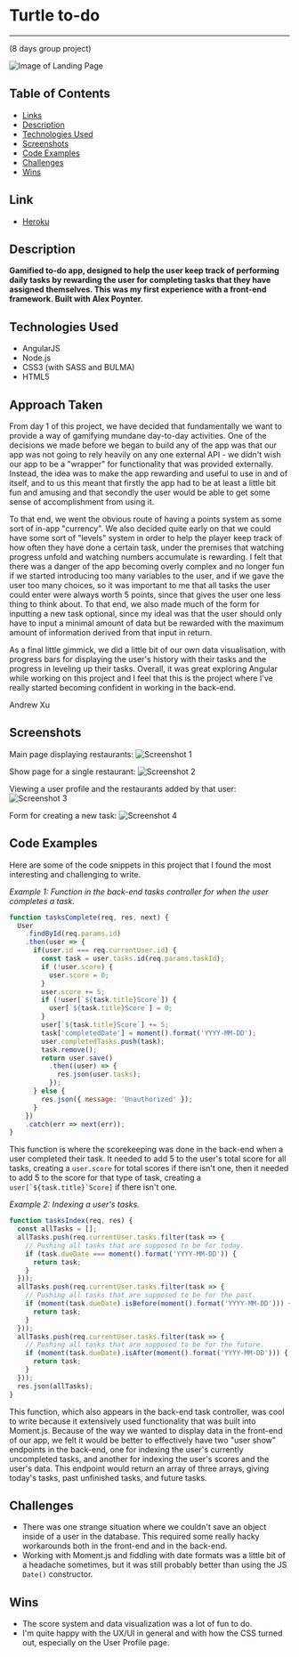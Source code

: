 <!-- PROJECT 3
Day 1 decisions.
What problem are we trying to solve? We have decided that fundamentally we want to provide a way of making the "every-day to day fun". -->

# Turtle to-do
---
(8 days group project)

![Image of Landing Page](./readme-images/landing-page.png)

## Table of Contents

* [Links](#links)
* [Description](#description)
* [Technologies Used](#technologies-used)
* [Screenshots](#screenshots)
* [Code Examples](#code-examples)
* [Challenges](#challenges)
* [Wins](#wins)

## Link

* [Heroku](https://turtle-to-do.herokuapp.com/)

## Description

**Gamified to-do app, designed to help the user keep track of performing daily tasks by rewarding the user for completing tasks that they have assigned themselves. This was my first experience with a front-end framework. Built with Alex Poynter.**

## Technologies Used

- AngularJS
- Node.js
- CSS3 (with SASS and BULMA)
- HTML5

## Approach Taken

From day 1 of this project, we have decided that fundamentally we want to provide a way of gamifying mundane day-to-day activities. One of the decisions we made before we began to build any of the app was that our app was not going to rely heavily on any one external API - we didn't wish our app to be a "wrapper" for functionality that was provided externally. Instead, the idea was to make the app rewarding and useful to use in and of itself, and to us this meant that firstly the app had to be at least a little bit fun and amusing and that secondly the user would be able to get some sense of accomplishment from using it.

To that end, we went the obvious route of having a points system as some sort of in-app "currency". We also decided quite early on that we could have some sort of "levels" system in order to help the player keep track of how often they have done a certain task, under the premises that watching progress unfold and watching numbers accumulate is rewarding. I felt that there was a danger of the app becoming overly complex and no longer fun if we started introducing too many variables to the user, and if we gave the user too many choices, so it was important to me that all tasks the user could enter were always worth 5 points, since that gives the user one less thing to think about. To that end, we also made much of the form for inputting a new task optional, since my ideal was that the user should only have to input a minimal amount of data but be rewarded with the maximum amount of information derived from that input in return.

As a final little gimmick, we did a little bit of our own data visualisation, with progress bars for displaying the user's history with their tasks and the progress in leveling up their tasks. Overall, it was great exploring Angular while working on this project and I feel that this is the project where I've really started becoming confident in working in the back-end.

Andrew Xu

## Screenshots

Main page displaying restaurants:
![Screenshot 1](./readme-images/screenshot1.png)

Show page for a single restaurant:
![Screenshot 2](./readme-images/screenshot2.png)

Viewing a user profile and the restaurants added by that user:
![Screenshot 3](./readme-images/screenshot3.png)

Form for creating a new task:
![Screenshot 4](./readme-images/screenshot4.png)

## Code Examples

Here are some of the code snippets in this project that I found the most interesting and challenging to write.

_Example 1: Function in the back-end tasks controller for when the user completes a task._

```javascript
function tasksComplete(req, res, next) {
  User
    .findById(req.params.id)
    .then(user => {
      if(user.id === req.currentUser.id) {
        const task = user.tasks.id(req.params.taskId);
        if (!user.score) {
          user.score = 0;
        }
        user.score += 5;
        if (!user[`${task.title}Score`]) {
          user[`${task.title}Score`] = 0;
        }
        user[`${task.title}Score`] += 5;
        task['completedDate'] = moment().format('YYYY-MM-DD');
        user.completedTasks.push(task);
        task.remove();
        return user.save()
          .then((user) => {
            res.json(user.tasks);
          });
      } else {
        res.json({ message: 'Unauthorized' });
      }
    })
    .catch(err => next(err));
}
```

This function is where the scorekeeping was done in the back-end when a user completed their task. It needed to add 5 to the user's total score for all tasks, creating a `user.score` for total scores if there isn't one, then it needed to add 5 to the score for that type of task, creating a ``user[`${task.title}`Score]`` if there isn't one.

_Example 2: Indexing a user's tasks._

```javascript
function tasksIndex(req, res) {
  const allTasks = [];
  allTasks.push(req.currentUser.tasks.filter(task => {
    // Pushing all tasks that are supposed to be for today.
    if (task.dueDate === moment().format('YYYY-MM-DD')) {
      return task;
    }
  }));
  allTasks.push(req.currentUser.tasks.filter(task => {
    // Pushing all tasks that are supposed to be for the past.
    if (moment(task.dueDate).isBefore(moment().format('YYYY-MM-DD'))) {
      return task;
    }
  }));
  allTasks.push(req.currentUser.tasks.filter(task => {
    // Pushing all tasks that are supposed to be for the future.
    if (moment(task.dueDate).isAfter(moment().format('YYYY-MM-DD'))) {
      return task;
    }
  }));
  res.json(allTasks);
}
```

This function, which also appears in the back-end task controller, was cool to write because it extensively used functionality that was built into Moment.js. Because of the way we wanted to display data in the front-end of our app, we felt it would be better to effectively have two "user show" endpoints in the back-end, one for indexing the user's currently uncompleted tasks, and another for indexing the user's scores and the user's data. This endpoint would return an array of three arrays, giving today's tasks, past unfinished tasks, and future tasks.

## Challenges

* There was one strange situation where we couldn't save an object inside of a user in the database. This required some really hacky workarounds both in the front-end and in the back-end.
* Working with Moment.js and fiddling with date formats was a little bit of a headache sometimes, but it was still probably better than using the JS `Date()` constructor.

## Wins

* The score system and data visualization was a lot of fun to do.
* I'm quite happy with the UX/UI in general and with how the CSS turned out, especially on the User Profile page.
